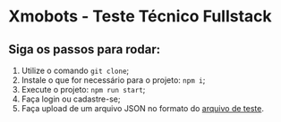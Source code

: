 # Xmobots - Teste Técnico Fullstack

## Siga os passos para rodar:
1. Utilize o comando `git clone`;
2. Instale o que for necessário para o projeto: `npm i`;
3. Execute o projeto: `npm run start`;
4. Faça login ou cadastre-se;
5. Faça upload de um arquivo JSON no formato do [arquivo de teste](https://drive.google.com/file/d/14Q0H7dIvEhutUsm286-BvOhX_DafULxD/view?usp=share_link).
